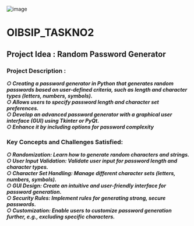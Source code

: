 ![image](https://github.com/Harshitha-Annam/OBSIP_TASKNO1/assets/161489017/2119bb1d-a551-466a-99ad-8f125cb061a1)

# OIBSIP_TASKNO2
## Project Idea : Random Password Generator
### Project Description : 
***○ Creating a password generator in Python that generates random passwords based on user-defined criteria, such as length and character types (letters, numbers, symbols).***<br>
***○ Allows users to specify password length and character set preferences.***<br>
***○ Develop an advanced password generator with a graphical user interface (GUI) using Tkinter or PyQt.***<br>
***○ Enhance it by including options for password complexity***<br>

### Key Concepts and Challenges Satisfied:
***○ Randomization: Learn how to generate random characters and strings.***<br>
***○ User Input Validation: Validate user input for password length and character types.***<br>
***○ Character Set Handling: Manage different character sets (letters, numbers, symbols).***<br>
***○ GUI Design: Create an intuitive and user-friendly interface for password generation.***<br>
***○ Security Rules: Implement rules for generating strong, secure passwords.***<br>
***○ Customization: Enable users to customize password generation further, e.g., excluding specific characters.***<br>
